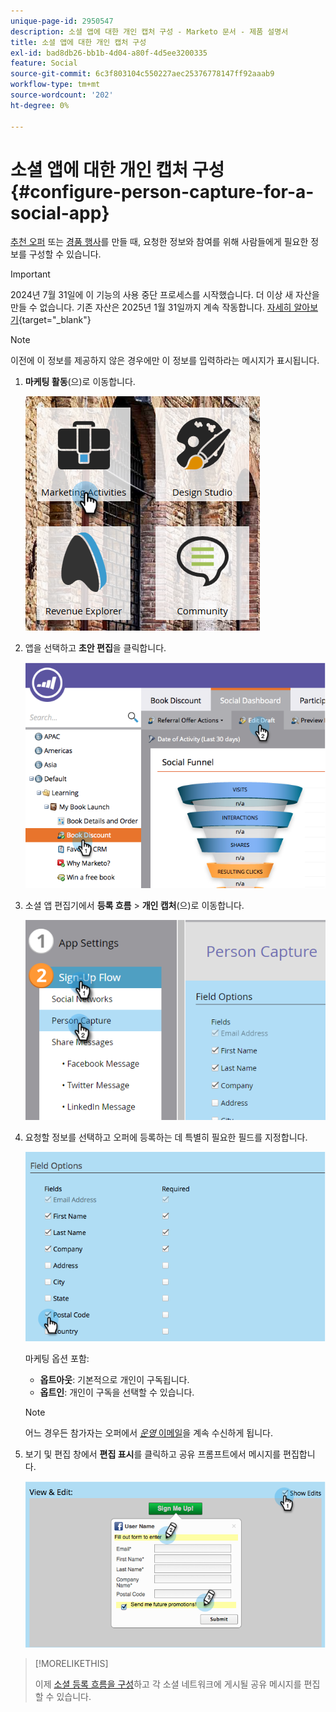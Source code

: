 ```yaml
---
unique-page-id: 2950547
description: 소셜 앱에 대한 개인 캡처 구성 - Marketo 문서 - 제품 설명서
title: 소셜 앱에 대한 개인 캡처 구성
exl-id: bad8db26-bb1b-4d04-a80f-4d5ee3200335
feature: Social
source-git-commit: 6c3f803104c550227aec25376778147ff92aaab9
workflow-type: tm+mt
source-wordcount: '202'
ht-degree: 0%

---
```


# 소셜 앱에 대한 개인 캡처 구성 {#configure-person-capture-for-a-social-app}

[추천 오퍼](/help/marketo/product-docs/demand-generation/social/referral-offers/create-a-referral-offer.md) 또는 [경품 행사](/help/marketo/product-docs/demand-generation/social/sweepstakes/create-sweepstakes.md)를 만들 때, 요청한 정보와 참여를 위해 사람들에게 필요한 정보를 구성할 수 있습니다.

>[!IMPORTANT]
>
>2024년 7월 31일에 이 기능의 사용 중단 프로세스를 시작했습니다. 더 이상 새 자산을 만들 수 없습니다. 기존 자산은 2025년 1월 31일까지 계속 작동합니다. [자세히 알아보기](https://nation.marketo.com/t5/employee-blogs/marketo-engage-social-features-deprecation/ba-p/351977){target="_blank"}

>[!NOTE]
>
>이전에 이 정보를 제공하지 않은 경우에만 이 정보를 입력하라는 메시지가 표시됩니다.

1. **마케팅 활동**(으)로 이동합니다.

   ![](assets/ma-2.png)

1. 앱을 선택하고 **초안 편집**&#x200B;을 클릭합니다.

   ![](assets/image2014-9-22-10-3a57-3a57.png)

1. 소셜 앱 편집기에서 **등록 흐름** > **개인 캡처**(으)로 이동합니다.

   ![](assets/three-1.png)

1. 요청할 정보를 선택하고 오퍼에 등록하는 데 특별히 필요한 필드를 지정합니다.

   ![](assets/image2014-9-22-10-58-24.png)

   마케팅 옵션 포함:

   * **옵트아웃**: 기본적으로 개인이 구독됩니다.
   * **옵트인**: 개인이 구독을 선택할 수 있습니다.

   >[!NOTE]
   >
   >어느 경우든 참가자는 오퍼에서 [_운영_ 이메일](/help/marketo/product-docs/email-marketing/general/functions-in-the-editor/make-an-email-operational.md)을 계속 수신하게 됩니다.

1. 보기 및 편집 창에서 **편집 표시**&#x200B;를 클릭하고 공유 프롬프트에서 메시지를 편집합니다.

   ![](assets/image2014-9-22-11-3a2-3a56.png)

>[!MORELIKETHIS]
>
>이제 [소셜 등록 흐름을 구성](/help/marketo/product-docs/demand-generation/social/configuring-social-actions/configure-social-sign-up-share-flow.md)하고 각 소셜 네트워크에 게시될 공유 메시지를 편집할 수 있습니다.

